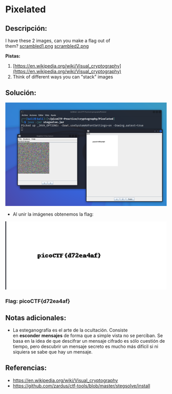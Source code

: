 # Pixelated

## Descripción: 
I have these 2 images, can you make a flag out of them? [scrambled1.png](https://mercury.picoctf.net/static/e8054e22552c6aba591cdf7440eb25e4/scrambled1.png) [scrambled2.png](https://mercury.picoctf.net/static/e8054e22552c6aba591cdf7440eb25e4/scrambled2.png)

**Pistas:**
1. [https://en.wikipedia.org/wiki/Visual_cryptography](https://en.wikipedia.org/wiki/Visual_cryptography)
2. Think of different ways you can "stack" images

## Solución:

![Pasted image 20230502171529](Pasted%20image%2020230502171529.png)

- Al unir la imágenes obtenemos la flag: 

![Pasted image 20230502171752](Pasted%20image%2020230502171752.png)

### Flag: picoCTF{d72ea4af}

## Notas adicionales:

- La esteganografía es el arte de la ocultación. Consiste en **esconder** **mensajes** de forma que a simple vista no se perciban. Se basa en la idea de que descifrar un mensaje cifrado es sólo cuestión de tiempo, pero descubrir un mensaje secreto es mucho más difícil si ni siquiera se sabe que hay un mensaje.

## Referencias:
- https://en.wikipedia.org/wiki/Visual_cryptography
- https://github.com/zardus/ctf-tools/blob/master/stegsolve/install